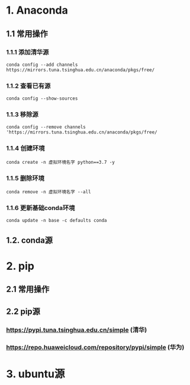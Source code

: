 # 1. Anaconda
## 1.1 常用操作
### 1.1.1 添加清华源
```
conda config --add channels https://mirrors.tuna.tsinghua.edu.cn/anaconda/pkgs/free/
```
### 1.1.2 查看已有源
```
conda config --show-sources
```
### 1.1.3 移除源
```
conda config --remove channels 'https://mirrors.tuna.tsinghua.edu.cn/anaconda/pkgs/free/
```
### 1.1.4 创建环境
```
conda create -n 虚拟环境名字 python==3.7 -y
```

### 1.1.5 删除环境
```
conda remove -n 虚拟环境名字 --all
```

### 1.1.6 更新基础conda环境
```
conda update -n base -c defaults conda
```
## 1.2. conda源

# 2. pip
## 2.1 常用操作
## 2.2 pip源
### https://pypi.tuna.tsinghua.edu.cn/simple (清华)
### https://repo.huaweicloud.com/repository/pypi/simple (华为)

# 3. ubuntu源
